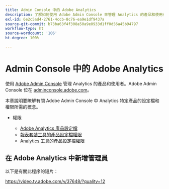 ```yaml
---
title: Admin Console 中的 Adobe Analytics
description: 了解如何使用 Adobe Admin Console 來管理 Analytics 的產品和使用者。
exl-id: 6e2c5ad4-2761-4ccb-8c76-ea9e1df9437a
source-git-commit: b73ba63f4f308a50a9e0933d1ff0d56a45b94797
workflow-type: ht
source-wordcount: '106'
ht-degree: 100%

---
```


# Admin Console 中的 Adobe Analytics

使用 [Adobe Admin Console](https://helpx.adobe.com/enterprise/using/admin-console.html) 管理 Analytics 的產品和使用者。Adobe Admin Console 位在 [adminconsole.adobe.com](https://adminconsole.adobe.com/)。

本章說明要瞭解有關 Adobe Admin Console 中 Analytics 特定產品的設定檔和權限所需的概念。

* 權限

   * [Adobe Analytics 產品設定檔](/help/admin/admin-console/permissions/product-profile.md)
   * [報表套裝工具的產品設定檔權限](/help/admin/admin-console/permissions/report-suite-tools.md)
   * [Analytics 工具的產品設定檔權限](/help/admin/admin-console/permissions/analytics-tools.md)

## 在 Adobe Analytics 中新增管理員

以下是有關此程序的短片：

https://video.tv.adobe.com/v/37648/?quality=12
